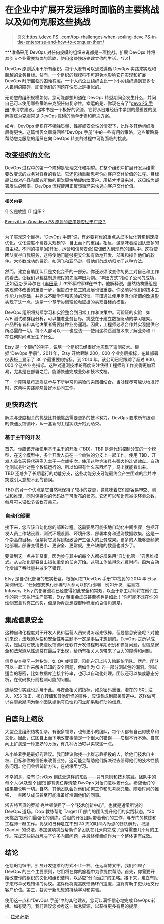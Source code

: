 # 在企业中扩展开发运维时面临的主要挑战以及如何克服这些挑战

> 原文:[https://devo PS . com/top-challenges-when-scaling-devo PS-in-the-enterprise-and-how-to-conquer-them/](https://devops.com/top-challenges-when-scaling-devops-in-the-enterprise-and-how-to-conquer-them/)

***准备采用 DevOps 对任何规模的组织来说都是一项挑战。扩展 DevOps 并将其引入企业需要特殊的策略。使用这些技巧来建立你的生活。**T3】*

DevOps 原则适用于所有组织。每个人都有可以通过遵循 DevOps 实践来实现和超越的业务目标。然而，一个组织的规模将不可避免地影响它在实现和扩展 DevOps 时所面临的困难程度。一个大的企业组织会比一个小的组织遇到更多令人畏惧的障碍，即使他们的问题在性质上是相似的。

无论您的组织规模如何，您可能都想知道在 DevOps 转型期间会发生什么，并问自己可以使用哪些策略来克服任何复杂性。幸运的是，你现在有了"[devo PS 手册](https://www.amazon.com/DevOps-Handbook-World-Class-Reliability-Organizations/dp/1942788002)"来寻求建议。这本书是一个极好的资源，它将从困难经历中学到的最重要的见解提炼为克服常见 DevOps 障碍的简单步骤和解决方案。

如今，DevOps 组织在不牺牲质量、性能或安全性的情况下，比许多其他组织发展得更快。这篇博客文章将涵盖“DevOps 手册”中的一些有用的策略，这些策略将帮助您克服您的组织在向 DevOps 转变的过程中可能面临的挑战。

## 改变组织的文化

DevOps 过程中的第一个障碍是管理文化和期望。在整个组织中扩展开发运维需要改变您的业务对自身的看法。它还包括重新思考你向客户交付价值的过程。目标是让您对产品和服务所做的更改更快地提供给客户。用技术术语来说，这归结为部署发生的频率。DevOps 流程使用正反馈循环来快速向客户交付价值。

* * *

**相关内容:**

什么是敏捷 IT 组织？

[Everything Ops:devo PS 原则的应用是否过于广泛？](https://devops.com/everything-ops-devops-principles-applied-broadly/)

* * *

为了实现这个目标，“DevOps 手册”说，有必要将你的重点从成本优化转移到速度优化。优化速度不需要大规模的、自上而下的重组。相反，这意味着给团队更多的自主权。不同的技能(如开发、运营和信息安全)应该嵌入到现有的团队中。这将使团队变得自我服务，这将使他们能够更安全和有效地开发、部署和操作他们的软件。大多数成功的组织，如网飞和亚马逊，将他们的成功归功于这种方法。

然而，建立自助团队只是文化变革的一部分。你还必须改变你的员工对自己和工作的看法。让我们以精益制造流程的先驱丰田为例。“丰田方式”推动了公司的成功，正如迈克·罗泽尔在《[丰田拳](https://www.amazon.com/Toyota-Kata-Managing-Improvement-Adaptiveness/dp/0071635238) *》中所写的那样*在书中，他解释说，虽然结构重组是实现整体改善的重要一步，但投资于员工的发展也很重要。你必须以他们的技术工作能力为基础，并养成不断学习和实验的习惯。丰田通过使用罗泽尔所谓的[改进形](http://www-personal.umich.edu/~mrother/The_Improvement_Kata.html)实现了这一点，这是一个基于协调理论和证据的实现目标的模型。

DevOps 组织将持续学习和实验整合到日常工作和决策中。可验证的实验，如 A/B 测试和群组分析，可以推进业务目标。挑战在于建立数据驱动的学习框架。产品所有者和其他决策者需要各种业务遥测。因此，工程师必须合作并实现提供它所必需的一切。每个人都可以——也应该——使用这种遥测技术来了解业务和 IT 在任何时间点发生了什么。

Etsy 是一个很好的例子，说明一个组织已经很好地实现了遥测技术。根据“DevOps 手册”，2011 年，Etsy 开始跟踪 200，000 个业务层指标，在其部署仪表板上显示了 30 个最重要的指标。到 2014 年，该公司已经跟踪了超过 800，000 个这些业务指标。这种对遥测技术的高度专注使得工程师的工作变得更加容易，尤其是在部署之后，能够快速完成业务和技术文档。

下一个障碍是将遥测技术与不断学习和实验的实践相结合。当过程尽可能快地进行时，这两种实践能够最好地协同工作。

## 更快的迭代

解决与速度相关的挑战比其他挑战需要更多的技术努力。DevOps 要求所有级别的快速反馈循环，从一套新的工程实践开始到结束。

### 基于主干的开发

首先，你应该开始使用[基于主干的开发](https://trunkbaseddevelopment.com/) (TBD)。TBD 是源代码控制分支的一个模型，在这个模型中，多个开发人员在一个单独的分支上一起工作。使用 TBD，开发人员每天将代码签入主干一次或多次。使用这种方法具有强大的连锁效应。自动化测试是针对整个系统运行的，所以如果有什么东西坏了，马上就能看出来。TBD 还减少了长期运行的功能分支，这些功能分支可能最终会产生困难的合并冲突或引入意想不到的错误。

TBD 的另一个优点是它自然地保持了较小的变更，这意味着它们更容易审查、测试和推理，同时保持你的代码处于可发布的状态。它还可以帮助您减少环境总数，每月可以轻松节省数万美元。

### 自动化部署

接下来，您应该自动化您的部署过程。这需要尽可能多地自动化中间步骤，包括开发人员工作站设置、测试环境设置、环境升级、部署本身和遥测数据收集。这是一个崇高的目标，但是将它发挥到极致会产生强大的业务成果。更多的人能够更频繁地部署。部署变得更小、更安全、更常规，生产缺陷的数量也减少了。

要做到这一点并非易事，因为参与其中的每个人都必须采用“自动化第一”的思维模式。从自动化更容易出错和重复的任务开始。这项工作值得您花费时间，因为自动化增加了吞吐量并减少了错误。

Etsy 是自动化部署的忠实粉丝。根据可在“DevOps 手册”中找到的 2014 年 Etsy 案例研究，“任何想要执行部署的人都可以执行部署，例如开发、运营或 Infosec。Etsy 的部署流程已经变得如此安全和常规，以至于新工程师将在他们工作的第一天执行生产部署，Etsy 董事会成员甚至狗也是如此！”你可能不想在你的控制室里有真正的狗，但是你肯定想要那种程度的自信和满足。

## 集成信息安全

这种自动化程度对于开发人员和运营人员来说听起来很棒，但是信息安全呢？对他们来说，法规遵从性和安全性等主题不一定是事后才想到的。DevOps 之所以成功，是因为它使用快速反馈循环在软件开发过程的早期识别和修复问题，但信息安全和法规遵从性通常在最后才出现，给所有相关人员带来了巨大的障碍和问题。

信息安全是另一种技能，如 QA 或运营，因此它可以嵌入跨职能团队。然后，团队可以一起工作来解决已知的安全问题，例如作为 CI 的一部分测试包的漏洞。测试适当的秘密，比如数据库连接字符串，也可以自动化处理。团队还可以集成静态分析，在代码执行前检测可能的问题。

连续交付实践也适用于此。与安全相关的指标，如总密码重置、潜在的 SQL 注入、XSS 攻击、核心转储和其他奇怪的事件，应该集成到部署管道中。这样做可以在事故期间为整个团队提供可见性和可立即采取行动的信息。

## 自底向上缩放

大型企业组织结构复杂。有很多领导，也有更小的团队，每个人都有自己的使命和文化。因此，试图自上而下地改变事情是一个很大的错误——它根本行不通。自底向上扩展是一种更好的方法，有几种方法可以实现这一点。

从小处着手是最好的建议。我们建议你找一小群志趣相投的人，给他们技术自主权、目标和你的信任来改善业务。这可能会帮助他们解决过去阻碍他们的技术性债务问题。他们会尝试新方法，在战壕里学习。

不幸的是，没有 DevOps 训练营这样的东西——只有原则和技术实践。团队中的每个人(以及整个组织)都有责任弄清楚 DevOps 对他们意味着什么。希望他们的结果能说明一切。自然，其他团队会对他们如何工作和思考感兴趣。随着时间的推移，一些团队成员甚至可能准备好培训他们的同事。

塔吉特百货的罗斯·克兰顿使用了一个“技术创新中心”，也就是通常所说的 DevOps 道场。Dojo 教练帮助 Target IT 部门的团队提升他们的实践状态。“30 天挑战”是他们最强化的训练。受阻的开发团队带着他们的工作，与专门的教练和工程师一起工作。挑战的目标是在不到 30 天的时间内为您的团队解封。根据 Clanton 的说法，参加这项挑战帮助许多团队在几天内完成了通常需要几个月的工作。完成这些挑战解决了许多内部问题，并最终使组织作为一个整体更有成效。

## 结论

在您的组织中，扩展开发运维的方式不止一种。在这篇博文中，我们回顾了 DevOps 的三个主要原则，它们将在你的旅程中为你提供帮助。首先，你需要开始改变你的组织的文化和组织结构，以适应“分而治之”的策略。接下来，建立有助于您尽早发现错误的协议。这样做将提高反馈循环的速度，这将有助于更快地交付客户价值。第三，投资于新思想的持续学习和实验。

使用这一点和“DevOps 手册”中的其他建议，您可以满怀信心地完成 DevOps 转换。如有疑问，我们建议您参考这一优秀资源，以获得更多有用的提示。

— [拉米·萨斯](https://devops.com/author/rami-sass/)